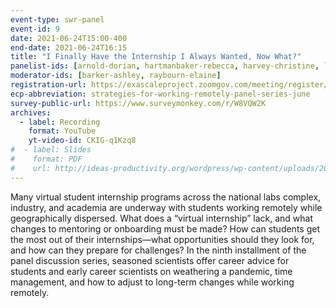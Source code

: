 ```yaml
---
event-type: swr-panel
event-id: 9
date: 2021-06-24T15:00-400
end-date: 2021-06-24T16:15
title: "I Finally Have the Internship I Always Wanted, Now What?"
panelist-ids: [arnold-dorian, hartmanbaker-rebecca, harvey-christine, lofstead-jay]
moderator-ids: [barker-ashley, raybourn-elaine]
registration-url: https://exascaleproject.zoomgov.com/meeting/register/vJItdeqpqz0iE1t-Tcjep4GTaFk3IqbBBAY
ecp-abbreviation: strategies-for-working-remotely-panel-series-june
survey-public-url: https://www.surveymonkey.com/r/W8VQW2K
archives:
  - label: Recording
    format: YouTube
    yt-video-id: CKIG-q1Kzq8
#  - label: Slides
#    format: PDF
#    url: http://ideas-productivity.org/wordpress/wp-content/uploads/2021/03/swr008-creativity.pdf
---
```

Many virtual student internship programs across the national labs complex, industry, and academia are underway with students working remotely while geographically dispersed. What does a “virtual internship” lack, and what changes to mentoring or onboarding must be made? How can students get the most out of their internships—what opportunities should they look for, and how can they prepare for challenges? In the ninth installment of the panel discussion series, seasoned scientists offer career advice for students and early career scientists on weathering a pandemic, time management, and how to adjust to long-term changes while working remotely.
